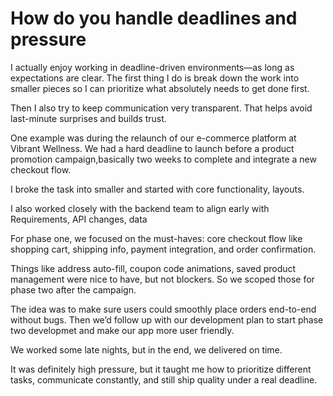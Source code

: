 # How do you handle deadlines and pressure
I actually enjoy working in deadline-driven environments—as long as expectations are clear.
The first thing I do is break down the work into smaller pieces so I can prioritize what absolutely needs to get done first.

Then I also try to keep communication very transparent. That helps avoid last-minute surprises and builds trust.

One example was during the relaunch of our e-commerce platform at Vibrant Wellness. We had a hard deadline to launch before a product promotion campaign,basically two weeks to complete and integrate a new checkout flow.

I broke the task into smaller and started with core functionality, layouts. 

I also worked closely with the backend team to align early with Requirements, API changes, data

For phase one, we focused on the must-haves: core checkout flow like shopping cart, shipping info, payment integration, and order confirmation.

Things like address auto-fill, coupon code animations, saved product management were nice to have, but not blockers. So we scoped those for phase two after the campaign.

The idea was to make sure users could smoothly place orders end-to-end without bugs. Then we’d follow up with our development plan to start phase two developmet and make our app more user friendly.

We worked some late nights, but in the end, we delivered on time.

It was definitely high pressure, but it taught me how to prioritize different tasks, communicate constantly, and still ship quality under a real deadline.
